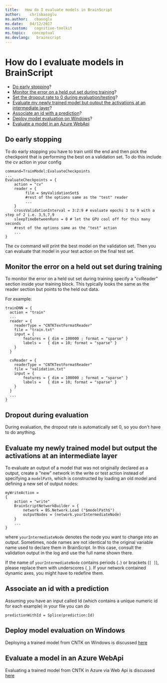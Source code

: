 ```yaml
---
title:   How do I evaluate models in BrainScript
author:    chrisbasoglu
ms.author:   cbasoglu
ms.date:   04/12/2017
ms.custom:   cognitive-toolkit
ms.topic:   conceptual
ms.devlang:   brainscript
---
```


# How do I evaluate models in BrainScript

* [Do early stopping](#do-early-stopping)? 
* [Monitor the error on a held out set during training](#monitor-the-error-on-a-held-out-set-during-training)?  
* [Set the dropout rate to 0 during evaluation/testing](#dropout-during-evaluation)? 
* [Evaluate my newly trained model but output the activations at an intermediate layer](#evaluate-my-newly-trained-model-but-output-the-activations-at-an-intermediate-layer)? 
* [Associate an id with a prediction](#associate-an-id-with-a-prediction)? 
* [Deploy model evaluation on Windows](#deploy-model-evaluation-on-windows)? 
* [Evaluate a model in an Azure WebApi](./Evaluate-a-model-in-an-Azure-WebApi.md) 

## Do early stopping

To do early stopping you have to train until the end and then pick the checkpoint that is performing the best on a validation set. To do this include the cv action in your config
```
command=TrainModel:EvaluateCheckpoints
...
EvaluateCheckpoints = {
    action = "cv"
    reader = {
         file = $myValidationSet$
         #rest of the options same as the "test" reader
         ...
    }
    crossValidationInterval = 3:2:9 # evaluate epochs 3 to 9 with a step of 2 i.e. 3,5,7,9
    sleepTimeBetweenRuns = 0 # let the GPU cool off for this many seconds
    #rest of the options same as the "test" action
    ...
}
```
The cv command will print the best model on the validation set. Then you can evaluate that model in your test action on the final test set. 

## Monitor the error on a held out set during training

To monitor the error on a held out set during training specify a "cvReader" section inside your training block. This typically looks the same as the reader section but points to the held out data.

For example:
```
trainDNN = {
  action = "train"
  ...
  reader = {
    readerType = "CNTKTextFormatReader"
    file = "train.txt"
    input = {
        features = { dim = 100000 ; format = "sparse" }
        labels =   { dim = 10; format = "sparse" }
    }
  }

  cvReader = {
    readerType = "CNTKTextFormatReader"
    file = "validation.txt"
    input = {
        features = { dim = 100000 ; format = "sparse" }
        labels =   { dim = 10; format = "sparse" }
    }
  }
  ...
}
```

## Dropout during evaluation

During evaluation, the dropout rate is automatically set 0, so you don't have to do anything.

## Evaluate my newly trained model but output the activations at an intermediate layer

To evaluate an output of a model that was not originally declared as a output,
create a "new" network in the write or test action instead of specifying a `modelPath`,
which is constructed by loading an old model and defining a new set of output nodes:

    myWriteAction =
    {
        action = "write"
        BrainScriptNetworkBuilder = {
            network = BS.Network.Load ("$modelPath$")
            outputNodes = (network.yourIntermediateNode)
        }
        ...
    }

where `yourIntermediateNode` denotes the node you want to change into an output.
Sometimes, node names are not identical to the original variable name
used to declare them in BrainScript.
In this case, consult the validation output in the log and use the full name shown there.

If the name of `yourIntermediateNode` contains periods (`.`) or brackets (`[ ]`), please replace them with underscores (`_`). If your network contained dynamic axes, you might have to redefine them.

## Associate an id with a prediction

Assuming you have an input called Id (which contains a unique numeric id for each example) in your file you can do
```
predictionWithId = Splice(prediction:Id)
```  

## Deploy model evaluation on Windows

Deploying a trained model from CNTK on Windows is discussed [here](./CNTK-Evaluation-Overview.md)

## Evaluate a model in an Azure WebApi

Evaluating a trained model from CNTK in Azure via Web Api is discussed [here](./Evaluate-a-model-in-an-Azure-WebApi.md) 


